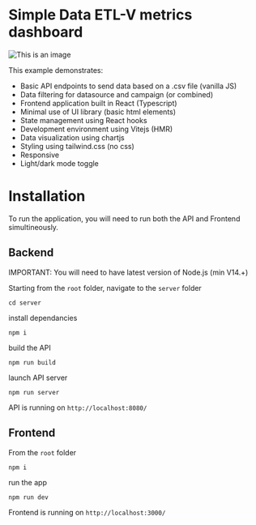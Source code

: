 # Simple Data ETL-V metrics dashboard
![This is an image](https://user-images.githubusercontent.com/98665493/163761215-f72793c7-9249-4157-ace1-6bb389a2c8a0.png)

This example demonstrates:
- Basic API endpoints to send data based on a .csv file (vanilla JS)
- Data filtering for datasource and campaign (or combined)
- Frontend application built in React (Typescript)
- Minimal use of UI library (basic html elements)
- State management using React hooks
- Development environment using Vitejs (HMR)
- Data visualization using chartjs
- Styling using tailwind.css (no css)
- Responsive
- Light/dark mode toggle

# Installation

To run the application, you will need to run both the API and Frontend simultineously.

## Backend

IMPORTANT: You will need to have latest version of Node.js (min V14.+)

Starting from the `root` folder, navigate to the `server` folder
```
cd server
```
install dependancies 
```
npm i
```
build the API
```
npm run build
```
launch API server
```
npm run server
```
API is running on `http://localhost:8080/`

## Frontend

From the `root` folder
```
npm i
```
run the app
```
npm run dev
```
Frontend is running on `http://localhost:3000/`


